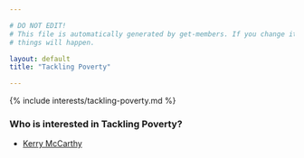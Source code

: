 ```yaml
---

# DO NOT EDIT!
# This file is automatically generated by get-members. If you change it, bad
# things will happen.

layout: default
title: "Tackling Poverty"

---
```


{% include interests/tackling-poverty.md %}

### Who is interested in Tackling Poverty?


* [Kerry McCarthy](../members/kerry-mccarthy.html)

